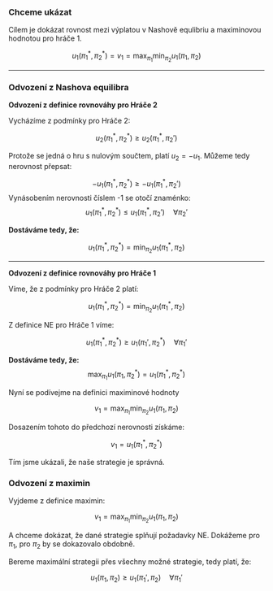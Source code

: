 
### Chceme ukázat



Cílem je dokázat rovnost mezi výplatou v Nashově equlibriu a maximinovou hodnotou pro hráče 1.



$$u_1(\pi_1^*, \pi_2^*) = v_1 = \max_{\pi_1} \min_{\pi_2} u_1(\pi_1, \pi_2)$$


---
### Odvození z Nashova equilibra 

**Odvození z definice rovnováhy pro Hráče 2**



Vycházíme z podmínky pro Hráče 2:

$$u_2(\pi_1^*, \pi_2^*) \ge u_2(\pi_1^*, \pi_2')$$



Protože se jedná o hru s nulovým součtem, platí $u_2 = -u_1$. Můžeme tedy nerovnost přepsat:

$$-u_1(\pi_1^*, \pi_2^*) \ge -u_1(\pi_1^*, \pi_2')$$Vynásobením nerovnosti číslem -1 se otočí znaménko:$$u_1(\pi_1^*, \pi_2^*) \le u_1(\pi_1^*, \pi_2') \quad \forall \pi_2'$$


**Dostáváme tedy, že:**

$$u_1(\pi_1^*, \pi_2^*) = \min_{\pi_2} u_1(\pi_1^*, \pi_2)$$

---


**Odvození z definice rovnováhy pro Hráče 1**

Víme, že z podmínky pro Hráče 2 platí:

$$u_1(\pi_1^*, \pi_2^*) = \min_{\pi_2} u_1(\pi_1^*, \pi_2)$$

Z definice NE pro Hráče 1 víme:

$$u_1(\pi_1^*, \pi_2^*) \ge u_1(\pi_1', \pi_2^*) \quad \forall \pi_1'$$

**Dostáváme tedy, že:**
$$\max_{\pi_1} u_1(\pi_1, \pi_2^*) = u_1(\pi_1^*, \pi_2^*)$$

Nyní se podívejme na definici maximinové hodnoty

$$v_1 = \max_{\pi_1} \min_{\pi_2} u_1(\pi_1, \pi_2)$$


Dosazením tohoto do předchozí nerovnosti získáme:

$$v_1 = u_1(\pi_1^*, \pi_2^*)$$

Tím jsme ukázali, že naše strategie je správná.

### Odvození z maximin

Vyjdeme z definice maximin:

$$v_1 = \max_{\pi_1} \min_{\pi_2} u_1(\pi_1, \pi_2)$$

A chceme dokázat, že dané strategie splňují požadavky NE. Dokážeme pro $\pi_1$, pro $\pi_2$ by se dokazovalo obdobně.

Bereme maximální strategii přes všechny možné strategie, tedy platí, že:

$$u_1(\pi_1, \pi_2) \ge u_1(\pi_1', \pi_2) \quad \forall \pi_1'$$


